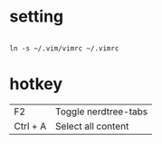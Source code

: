 <h1>setting</h1>

<code>
ln -s ~/.vim/vimrc ~/.vimrc
</code>

<h1>hotkey</h1>
<table>
<tr><td>F2</td><td>Toggle nerdtree-tabs</td></tr>
<tr><td>Ctrl + A</td><td>Select all content</td></tr>

